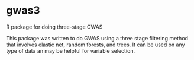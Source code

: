 # gwas3
R package for doing three-stage GWAS

This package was written to do GWAS using a three stage filtering method that involves elastic net, random forests, and trees. It can be used on any type of data an may be helpful for variable selection. 
